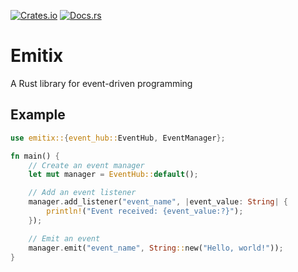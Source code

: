 [![Crates.io]](https://crates.io/crates/emitix)
[![Docs.rs]](https://docs.rs/emitix/)
# Emitix
A Rust library for event-driven programming

## Example
```rust
use emitix::{event_hub::EventHub, EventManager};

fn main() {
    // Create an event manager
    let mut manager = EventHub::default();

    // Add an event listener
    manager.add_listener("event_name", |event_value: String| {
        println!("Event received: {event_value:?}");
    });

    // Emit an event
    manager.emit("event_name", String::new("Hello, world!"));
}
```


[Crates.io]: https://img.shields.io/crates/v/emitix?style=for-the-badge
[Docs.rs]: https://img.shields.io/docsrs/emitix?style=for-the-badge
